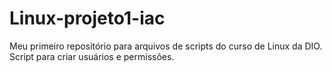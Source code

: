 # Linux-projeto1-iac
Meu primeiro repositório para arquivos de scripts do curso de Linux da DIO. Script para criar usuários e permissões.
